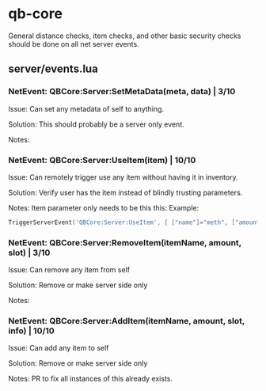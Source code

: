 # qb-core
General distance checks, item checks, and other basic security checks should be done on all net server events.

## server/events.lua

### NetEvent: QBCore:Server:SetMetaData(meta, data) | 3/10
Issue: Can set any metadata of self to anything.

Solution: This should probably be a server only event.

Notes: 


### NetEvent: QBCore:Server:UseItem(item) | 10/10
Issue: Can remotely trigger use any item without having it in inventory.

Solution: Verify user has the item instead of blindly trusting parameters.

Notes: Item parameter only needs to be this this:
Example: 
```lua
TriggerServerEvent('QBCore:Server:UseItem', { ["name"]="meth", ["amount"]=100, })
```


### NetEvent: QBCore:Server:RemoveItem(itemName, amount, slot) | 3/10
Issue: Can remove any item from self

Solution: Remove or make server side only

Notes: 


### NetEvent: QBCore:Server:AddItem(itemName, amount, slot, info) | 10/10
Issue: Can add any item to self

Solution: Remove or make server side only

Notes: PR to fix all instances of this already exists.
